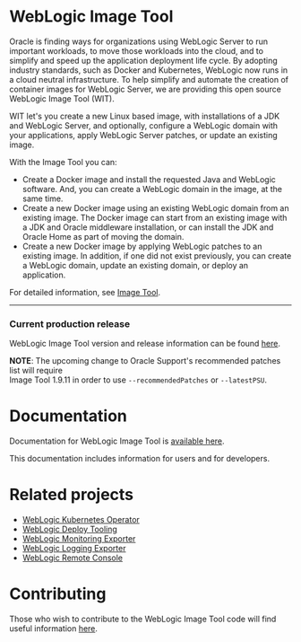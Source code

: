 # WebLogic Image Tool

Oracle is finding ways for organizations using WebLogic Server to run important workloads, to move those workloads into
the cloud, and to simplify and speed up the application deployment life cycle. By adopting industry standards, such as Docker
and Kubernetes, WebLogic now runs in a cloud neutral infrastructure.  To help simplify and automate the creation of
container images for WebLogic Server, we are providing this open source WebLogic Image Tool (WIT).  

WIT let's you create a new Linux based image, with installations of a JDK and WebLogic Server, and optionally,
configure a WebLogic domain with your applications, apply WebLogic Server patches, or update an existing image.


With the Image Tool you can:

* Create a Docker image and install the requested Java and WebLogic software. And, you can create a
WebLogic domain in the image, at the same time.
* Create a new Docker image using an existing WebLogic domain from an existing image. The Docker
image can start from an existing image with a JDK and Oracle middleware installation, or can install
the JDK and Oracle Home as part of moving the domain.
* Create a new Docker image by applying WebLogic patches to an existing image. In addition,
 if one did not exist previously, you can create a WebLogic domain, update an existing domain, or deploy an application.

For detailed information, see [Image Tool](https://oracle.github.io/weblogic-image-tool/userguide/tools/).

***
### Current production release

WebLogic Image Tool version and release information can be found [here](https://github.com/oracle/weblogic-image-tool/releases).

**NOTE**: The upcoming change to Oracle Support's recommended patches list will require  
Image Tool 1.9.11 in order to use `--recommendedPatches` or `--latestPSU`.

# Documentation

Documentation for WebLogic Image Tool is [available here](https://oracle.github.io/weblogic-image-tool/).

This documentation includes information for users and for developers.

# Related projects

* [WebLogic Kubernetes Operator](https://oracle.github.io/weblogic-kubernetes-operator/)
* [WebLogic Deploy Tooling](https://oracle.github.io/weblogic-deploy-tooling/)
* [WebLogic Monitoring Exporter](https://github.com/oracle/weblogic-monitoring-exporter)
* [WebLogic Logging Exporter](https://github.com/oracle/weblogic-logging-exporter)
* [WebLogic Remote Console](https://github.com/oracle/weblogic-remote-console)

# Contributing
Those who wish to contribute to the WebLogic Image Tool code will find useful information [here](https://github.com/oracle/weblogic-image-tool/blob/main/CONTRIBUTING.md).
